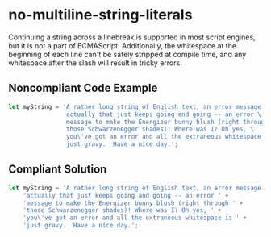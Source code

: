 # no-multiline-string-literals

Continuing a string across a linebreak is supported in most script engines, but it is not a part of ECMAScript. 
Additionally, the whitespace at the beginning of each line can't be safely stripped at compile time, and any whitespace 
after the slash will result in tricky errors.

## Noncompliant Code Example

```typescript
let myString = 'A rather long string of English text, an error message \
                actually that just keeps going and going -- an error \
                message to make the Energizer bunny blush (right through \
                those Schwarzenegger shades)! Where was I? Oh yes, \
                you\'ve got an error and all the extraneous whitespace is \
                just gravy.  Have a nice day.';
```

## Compliant Solution

```typescript
let myString = 'A rather long string of English text, an error message ' +
    'actually that just keeps going and going -- an error ' +
    'message to make the Energizer bunny blush (right through ' +
    'those Schwarzenegger shades)! Where was I? Oh yes, ' +
    'you\'ve got an error and all the extraneous whitespace is ' +
    'just gravy.  Have a nice day.';
```
